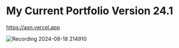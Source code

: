 # My Current Portfolio Version 24.1
https://axn.vercel.app

![Recording 2024-08-18 214910](https://github.com/user-attachments/assets/57d7a2ac-08e8-4a94-801a-15f6b9ecb6af)
